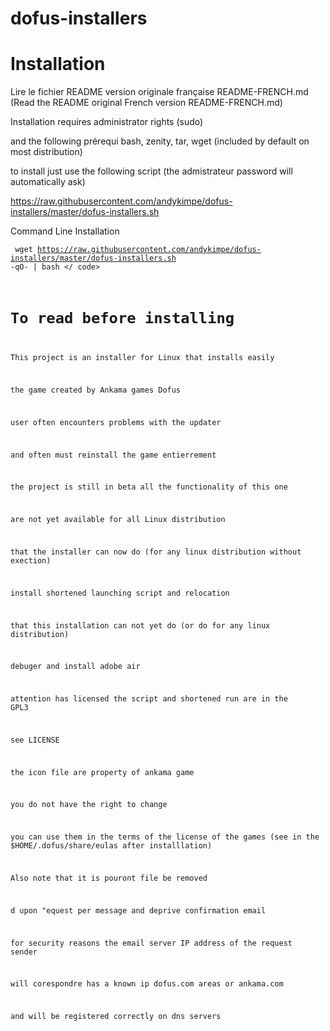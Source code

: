# dofus-installers

# Installation

Lire le fichier README version originale française README-FRENCH.md (Read the README original French version README-FRENCH.md)

Installation requires administrator rights (sudo)

and the following prérequi bash, zenity, tar, wget (included by default on most distribution)

to install just use the following script (the admistrateur password will automatically ask)

https://raw.githubusercontent.com/andykimpe/dofus-installers/master/dofus-installers.sh

Command Line Installation

<code> wget https://raw.githubusercontent.com/andykimpe/dofus-installers/master/dofus-installers.sh -qO- | bash </ code>

# To read before installing

This project is an installer for Linux that installs easily

the game created by Ankama games Dofus

user often encounters problems with the updater

and often must reinstall the game entierrement

the project is still in beta all the functionality of this one

are not yet available for all Linux distribution

that the installer can now do (for any linux distribution without exection)

install shortened launching script and relocation

that this installation can not yet do (or do for any linux distribution)

debuger and install adobe air

attention has licensed the script and shortened run are in the GPL3

see LICENSE

the icon file are property of ankama game

you do not have the right to change

you can use them in the terms of the license of the games (see in the $HOME/.dofus/share/eulas after installlation)

Also note that it is pouront file be removed

d upon "equest per message and deprive confirmation email

for security reasons the email server IP address of the request sender

will corespondre has a known ip dofus.com areas or ankama.com

and will be registered correctly on dns servers
